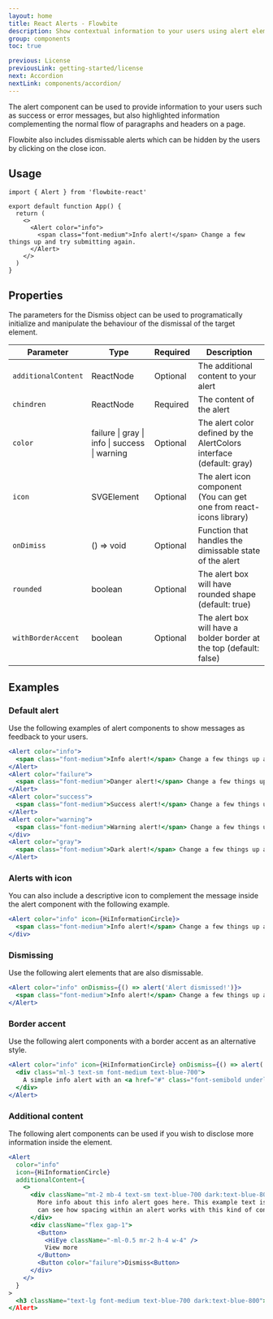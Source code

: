 ```yaml
---
layout: home
title: React Alerts - Flowbite
description: Show contextual information to your users using alert elements based on Tailwind CSS
group: components
toc: true

previous: License
previousLink: getting-started/license
next: Accordion
nextLink: components/accordion/
---
```


The alert component can be used to provide information to your users such as success or error messages, but also highlighted information complementing the normal flow of paragraphs and headers on a page.

Flowbite also includes dismissable alerts which can be hidden by the users by clicking on the close icon.

## Usage

```react
import { Alert } from 'flowbite-react'

export default function App() {
  return (
    <>
      <Alert color="info">
        <span class="font-medium">Info alert!</span> Change a few things up and try submitting again.
      </Alert>
    </>
  )
}
```

## Properties

The parameters for the Dismiss object can be used to programatically initialize and manipulate the behaviour of the dismissal of the target element.

<div class="overflow-x-auto relative my-10 shadow-md sm:rounded-lg">
  <table class="w-full text-sm text-left text-gray-500 dark:text-gray-400">
    <thead class="bg-gray-50 dark:bg-gray-700">
      <tr class="text-xs font-medium uppercase">
        <th scope="col" class="py-3 px-6">
          Parameter
        </th>
        <th scope="col" class="py-3 px-6">
          Type
        </th>
        <th scope="col" class="py-3 px-6">
          Required
        </th>
        <th scope="col" class="py-3 px-6">
          Description
        </th>
      </tr>
    </thead>
    <tbody>
      <tr class="border-b dark:bg-gray-800 dark:border-gray-700">
        <td class="py-4 px-6 font-medium">
          <code class="text-blue-600 dark:text-blue-400">additionalContent</code>
        </td>
        <td class="py-4 px-6">
          ReactNode
        </td>
        <td class="py-4 px-6">
          Optional
        </td>
        <td class="py-4 px-6">
          The additional content to your alert
        </td>
      </tr>
      <tr class="border-b dark:bg-gray-800 dark:border-gray-700">
        <td class="py-4 px-6 font-medium">
          <code class="text-blue-600 dark:text-blue-400">chindren</code>
        </td>
        <td class="py-4 px-6">
          ReactNode
        </td>
        <td class="py-4 px-6">
          Required
        </td>
        <td class="py-4 px-6">
          The content of the alert
        </td>
      </tr>
      <tr class="border-b dark:bg-gray-800 dark:border-gray-700">
        <td class="py-4 px-6 font-medium">
          <code class="text-blue-600 dark:text-blue-400">color</code>
        </td>
        <td class="py-4 px-6">
          failure | gray | info | success | warning
        </td>
        <td class="py-4 px-6">
          Optional
        </td>
        <td class="py-4 px-6">
          The alert color defined by the AlertColors interface (default: gray)
        </td>
      </tr>
      <tr class="border-b dark:bg-gray-800 dark:border-gray-700">
        <td class="py-4 px-6 font-medium">
          <code class="text-blue-600 dark:text-blue-400">icon</code>
        </td>
        <td class="py-4 px-6">
          SVGElement
        </td>
        <td class="py-4 px-6">
          Optional
        </td>
        <td class="py-4 px-6">
          The alert icon component (You can get one from react-icons library)
        </td>
      </tr>
      <tr class="border-b dark:bg-gray-800 dark:border-gray-700">
        <td class="py-4 px-6 font-medium">
          <code class="text-blue-600 dark:text-blue-400">onDimiss</code>
        </td>
        <td class="py-4 px-6">
          () => void
        </td>
        <td class="py-4 px-6">
          Optional
        </td>
        <td class="py-4 px-6">
          Function that handles the dimissable state of the alert
        </td>
      </tr>
      <tr class="border-b dark:bg-gray-800 dark:border-gray-700">
        <td class="py-4 px-6 font-medium">
          <code class="text-blue-600 dark:text-blue-400">rounded</code>
        </td>
        <td class="py-4 px-6">
          boolean
        </td>
        <td class="py-4 px-6">
          Optional
        </td>
        <td class="py-4 px-6">
          The alert box will have rounded shape (default: true)
        </td>
      </tr>
      <tr class="border-b dark:bg-gray-800 dark:border-gray-700">
        <td class="py-4 px-6 font-medium">
          <code class="text-blue-600 dark:text-blue-400">withBorderAccent</code>
        </td>
        <td class="py-4 px-6">
          boolean
        </td>
        <td class="py-4 px-6">
          Optional
        </td>
        <td class="py-4 px-6">
          The alert box will have a bolder border at the top (default: false)
        </td>
      </tr>
    </tbody>
  </table>
</div>

## Examples

### Default alert

Use the following examples of alert components to show messages as feedback to your users.

```jsx
<Alert color="info">
  <span class="font-medium">Info alert!</span> Change a few things up and try submitting again.
</Alert>
<Alert color="failure">
  <span class="font-medium">Danger alert!</span> Change a few things up and try submitting again.
</Alert>
<Alert color="success">
  <span class="font-medium">Success alert!</span> Change a few things up and try submitting again.
</Alert>
<Alert color="warning">
  <span class="font-medium">Warning alert!</span> Change a few things up and try submitting again.
</div>
<Alert color="gray">
  <span class="font-medium">Dark alert!</span> Change a few things up and try submitting again.
</Alert>
```

### Alerts with icon

You can also include a descriptive icon to complement the message inside the alert component with the following example.

```jsx
<Alert color="info" icon={HiInformationCircle}>
  <span class="font-medium">Info alert!</span> Change a few things up and try submitting again.
</div>
```

### Dismissing

Use the following alert elements that are also dismissable.

```jsx
<Alert color="info" onDismiss={() => alert('Alert dismissed!')}>
  <span class="font-medium">Info alert!</span> Change a few things up and try submitting again.
</Alert>
```

### Border accent

Use the following alert components with a border accent as an alternative style.

```jsx
<Alert color="info" icon={HiInformationCircle} onDismiss={() => alert('Alert dismissed!')}>
  <div class="ml-3 text-sm font-medium text-blue-700">
    A simple info alert with an <a href="#" class="font-semibold underline hover:text-blue-800">example link</a>. Give it a click if you like.
  </div>
</Alert>
```

### Additional content

The following alert components can be used if you wish to disclose more information inside the element.

```jsx
<Alert
  color="info"
  icon={HiInformationCircle}
  additionalContent={
    <>
      <div className="mt-2 mb-4 text-sm text-blue-700 dark:text-blue-800">
        More info about this info alert goes here. This example text is going to run a bit longer so that you
        can see how spacing within an alert works with this kind of content.
      </div>
      <div className="flex gap-1">
        <Button>
          <HiEye className="-ml-0.5 mr-2 h-4 w-4" />
          View more
        </Button>
        <Button color="failure">Dismiss<Button>
      </div>
    </>
  }
>
  <h3 className="text-lg font-medium text-blue-700 dark:text-blue-800">This is a info alert</h3>
</Alert>
```
